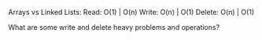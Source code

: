 Arrays vs Linked Lists:
Read:   O(1)    |   O(n)
Write:   O(n)   |   O(1)
Delete: O(n)   |   O(1)

What are some write and delete heavy problems and operations?